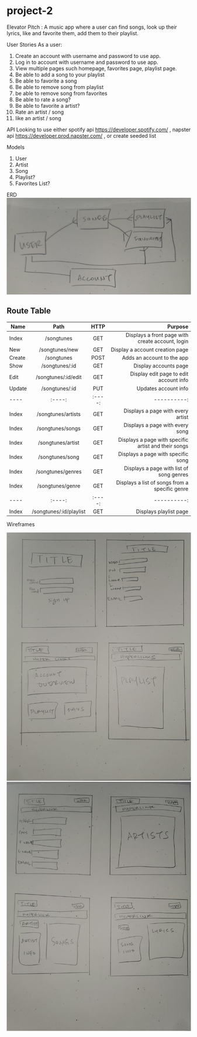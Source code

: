 # project-2
Elevator Pitch :
A music app where a user can find songs, look up their lyrics, like and favorite them, add them to their playlist.

User Stories
As a user:
 1. Create an account with username and password to use app.
 2. Log in to account with username and password to use app.
 3. View multiple pages such homepage, favorites page, playlist page.
 4. Be able to add a song to your playlist
 5. Be able to favorite a song
 6. Be able to remove song from playlist
 7. be able to remove song from favorites
 8. Be able to rate a song?
 9. Be able to favorite a artist?
 10. Rate an artist / song
 11. like an artist / song

API
Looking to use either spotify api https://developer.spotify.com/ , napster api https://developer.prod.napster.com/ , or create seeded list

Models
 1. User
 2. Artist
 3. Song
 4. Playlist?
 5. Favorites List?

 ERD
  ![Alt text](./images/erd.jpg)

Route Table
 -------
 Name | Path | HTTP | Purpose
 | ---- | :----: |  :----: | ----------: |
 Index | /songtunes | GET | Displays a front page with create account, login
 New | /songtunes/new | GET | Display a account creation page
 Create | /songtunes | POST | Adds an account to the app
 Show | /songtunes/:id | GET | Display accounts page
 Edit | /songtunes/:id/edit | GET | Display edit page to edit account info
 Update | /songtunes/:id | PUT | Updates account info
 | ---- | :----: |  :----: | ----------: |
 Index | /songtunes/artists | GET | Displays a page with every artist
 Index | /songtunes/songs | GET | Displays a page with every song
 Index | /songtunes/artist | GET | Displays a page with specific artist and their songs
 Index | /songtunes/song | GET | Displays a page with specific song
 Index | /songtunes/genres | GET | Displays a page with list of song genres
 Index | /songtunes/genre | GET | Displays a list of songs from a specific genre
 | ---- | :----: |  :----: | ----------: |
 Index | /songtunes/:id/playlist | GET | Displays playlist page
 

 Wireframes

 ![Alt text](./images/wireframe1.jpg)
 ![Alt text](./images/wireframe2.jpg)






